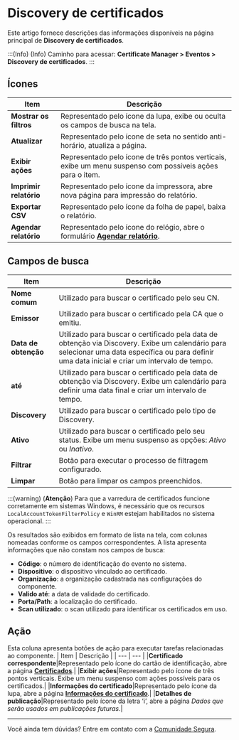 # Discovery de certificados

Este artigo fornece descrições das informações disponíveis na página principal de **Discovery de certificados**.

:::(Info) (Info)
Caminho para acessar: **Certificate Manager > Eventos > Discovery de certificados**.
:::

## Ícones
| Item | Descrição |
| --- | --- |
|**Mostrar os filtros**|Representado pelo ícone da lupa, exibe ou oculta os campos de busca na tela.|
|**Atualizar**|Representado pelo ícone de seta no sentido anti-horário, atualiza a página.|
|**Exibir ações**|Representado pelo ícone de três pontos verticais, exibe um menu suspenso com possíveis ações para o item.|
|**Imprimir relatório**|Representado pelo ícone da impressora, abre nova página para impressão do relatório.|
|**Exportar CSV**|Representado pelo ícone da folha de papel, baixa o relatório.|
|**Agendar relatório**|Representado pelo ícone do relógio, abre o formulário **[Agendar relatório](/v4/docs/pt/general-information-how-to-issue-download-and-schedule-device-reports)**.|

## Campos de busca

| Item | Descrição |
| --- | --- |
|**Nome comum**|Utilizado para buscar o certificado pelo seu CN.|
|**Emissor**|Utilizado para buscar o certificado pela CA que o emitiu.|
|**Data de obtenção**|Utilizado para buscar o certificado pela data de obtenção via Discovery. Exibe um calendário para selecionar uma data específica ou para definir uma data inicial e criar um intervalo de tempo.|
|**até**|Utilizado para buscar o certificado pela data de obtenção via Discovery. Exibe um calendário para definir uma data final e criar um intervalo de tempo.|
|**Discovery**|Utilizado para buscar o certificado pelo tipo de Discovery.|
|**Ativo**|Utilizado para buscar o certificado pelo seu status. Exibe um menu suspenso as opções: *Ativo* ou *Inativo*.|
|**Filtrar**|Botão para executar o processo de filtragem configurado.|
|**Limpar**|Botão para limpar os campos preenchidos.|

:::(warning) (**Atenção**)
Para que a varredura de certificados funcione corretamente em sistemas Windows, é necessário que os recursos `LocalAccountTokenFilterPolicy` e `WinRM` estejam habilitados no sistema operacional.
:::

Os resultados são exibidos em formato de lista na tela, com colunas nomeadas conforme os campos correspondentes. A lista apresenta informações que não constam nos campos de busca:

* **Código**: o número de identificação do evento no sistema.
* **Dispositivo**: o dispositivo vinculado ao certificado.
* **Organização**: a organização cadastrada nas configurações do componente.
* **Valido até**: a data de validade do certificado.
* **Porta/Path**: a localização do certificado.
* **Scan utilizado**: o scan utilizado para identificar os certificados em uso.

## Ação
Esta coluna apresenta botões de ação para executar tarefas relacionadas ao componente.
| Item | Descrição |
| --- | --- |
|**Certificado correspondente**|Representado pelo ícone do cartão de identificação, abre a página [**Certificados**](/v4/docs/pt/certificate-manager-reference-certificate-certificate-2).|
|**Exibir ações**|Representado pelo ícone de três pontos verticais. Exibe um menu suspenso com ações possíveis para os certificados.|
|**Informações do certificado**|Representado pelo ícone da lupa, abre a página [**Informações do certificado**](v3-30/docs/pt/certificate-manager-settings-how-to-download-certificate-key).|
|**Detalhes de publicação**|Representado pelo ícone da letra ‘i’, abre a página *Dados que serão usados em publicações futuras*.|
***
Você ainda tem dúvidas? Entre em contato com a [Comunidade Segura](https://community.Segura.io/).

